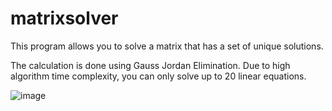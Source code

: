 # matrixsolver
This program allows you to solve a matrix that has a set of unique solutions. 

The calculation is done using Gauss Jordan Elimination. Due to high algorithm time complexity, you can only solve up to 20 linear equations.

![image](https://user-images.githubusercontent.com/97732966/187079491-65be9895-4b42-4fba-94b1-444fb01331b6.png)
